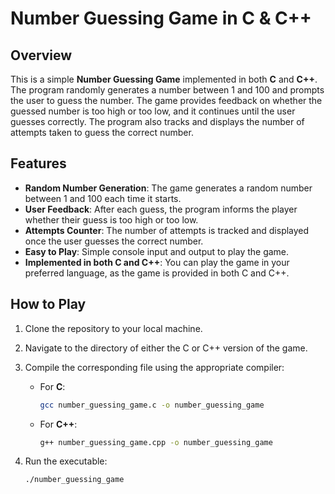 # Number Guessing Game in C & C++

## Overview
This is a simple **Number Guessing Game** implemented in both **C** and **C++**. The program randomly generates a number between 1 and 100 and prompts the user to guess the number. The game provides feedback on whether the guessed number is too high or too low, and it continues until the user guesses correctly. The program also tracks and displays the number of attempts taken to guess the correct number.

## Features
- **Random Number Generation**: The game generates a random number between 1 and 100 each time it starts.
- **User Feedback**: After each guess, the program informs the player whether their guess is too high or too low.
- **Attempts Counter**: The number of attempts is tracked and displayed once the user guesses the correct number.
- **Easy to Play**: Simple console input and output to play the game.
- **Implemented in both C and C++**: You can play the game in your preferred language, as the game is provided in both C and C++.

## How to Play
1. Clone the repository to your local machine.
2. Navigate to the directory of either the C or C++ version of the game.
3. Compile the corresponding file using the appropriate compiler:

   - For **C**:
     ```bash
     gcc number_guessing_game.c -o number_guessing_game
     ```

   - For **C++**:
     ```bash
     g++ number_guessing_game.cpp -o number_guessing_game
     ```

4. Run the executable:
   ```bash
   ./number_guessing_game
